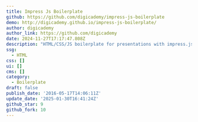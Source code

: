 ```yaml
---
title: Impress Js Boilerplate
github: https://github.com/digicademy/impress-js-boilerplate
demo: http://digicademy.github.io/impress-js-boilerplate/
author: digicademy
author_link: https://github.com/digicademy
date: 2024-11-27T17:17:47.808Z
description: "HTML/CSS/JS boilerplate for presentations with impress.js –\_Demo:"
ssg:
  - HTML
css: []
ui: []
cms: []
category:
  - Boilerplate
draft: false
publish_date: '2016-05-17T14:06:11Z'
update_date: '2025-01-30T16:41:24Z'
github_star: 9
github_fork: 10
---
```

